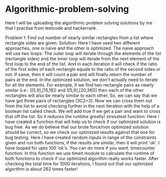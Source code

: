 # Algorithmic-problem-solving
Here I will be uploading the algorithmic problem solving solutions by me that I practise from leetcode and hackerrank.


Problem 1: Find out number of nearly similar rectangles from a list where rectangle sides are given.
Solution: Here I have used two different approaches, one is naive and the other is optimized. The naive approach will use two loops: The outer loop will iterate through the elements of the list (rectangle sides) and the inner loop will iterate from the next element of the first loop to the end of the list. And in each iteration it will check if the ratio of the first sides of each rectangle equals to the ratio of the second sides or not. If same, then it will count a pair and will finally return the number of pairs at the end.
In the optimized solution, we don't actually need to iterate for all the elements. For example, if we find two rectangle pairs as nearly similar (i.e.: ([5,9],[15,18]) and ([5,9],[20,36])) then each of the other rectangles will also be nearly similar to each other. So, we can say that we have got three pairs of rectangles (3C2=3). Now we can cross them out from the list to avoid checking further in the next iteration with the help of a boolean list called check. We will add true if we get a pair and want to cross that off the list. So it reduces the runtime greatly!
stresstest function: Here I have created a function that will help us to check if our optimized solution is bug free. As we do believe that our brute force/non optimized solution should be correct, so we check our optimized results against that one for bug testing. Here I have created random inputs in range of the constraints given and run both functions, if the results are similar, then it will print 'ok'. I have looped for upto 100 'ok's. You can do more if you want.
timecounter function: In this function we use timeit module to calculate the runtime of both functions to check if our optimized algorithm really works faster. After checking the total time for 1000 iterations, I found out that our optimized algorithm is about 262 times faster!
